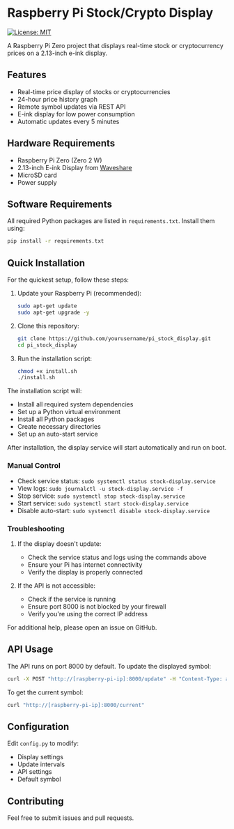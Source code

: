 # Raspberry Pi Stock/Crypto Display

[![License: MIT](https://img.shields.io/badge/License-MIT-yellow.svg)](https://opensource.org/licenses/MIT)

A Raspberry Pi Zero project that displays real-time stock or cryptocurrency prices on a 2.13-inch e-ink display.

## Features

- Real-time price display of stocks or cryptocurrencies
- 24-hour price history graph
- Remote symbol updates via REST API
- E-ink display for low power consumption
- Automatic updates every 5 minutes

## Hardware Requirements

- Raspberry Pi Zero (Zero 2 W)
- 2.13-inch E-ink Display from [Waveshare](https://www.waveshare.com/catalogsearch/result/?q=2.13)
- MicroSD card
- Power supply

## Software Requirements

All required Python packages are listed in `requirements.txt`. Install them using:

```bash
pip install -r requirements.txt
```

## Quick Installation

For the quickest setup, follow these steps:

1. Update your Raspberry Pi (recommended):
   ```bash
   sudo apt-get update
   sudo apt-get upgrade -y
   ```

2. Clone this repository:
   ```bash
   git clone https://github.com/yourusername/pi_stock_display.git
   cd pi_stock_display
   ```

3. Run the installation script:
   ```bash
   chmod +x install.sh
   ./install.sh
   ```

The installation script will:
- Install all required system dependencies
- Set up a Python virtual environment
- Install all Python packages
- Create necessary directories
- Set up an auto-start service

After installation, the display service will start automatically and run on boot.

### Manual Control

- Check service status: `sudo systemctl status stock-display.service`
- View logs: `sudo journalctl -u stock-display.service -f`
- Stop service: `sudo systemctl stop stock-display.service`
- Start service: `sudo systemctl start stock-display.service`
- Disable auto-start: `sudo systemctl disable stock-display.service`

### Troubleshooting

1. If the display doesn't update:
   - Check the service status and logs using the commands above
   - Ensure your Pi has internet connectivity
   - Verify the display is properly connected

2. If the API is not accessible:
   - Check if the service is running
   - Ensure port 8000 is not blocked by your firewall
   - Verify you're using the correct IP address

For additional help, please open an issue on GitHub.


## API Usage

The API runs on port 8000 by default. To update the displayed symbol:

```bash
curl -X POST "http://[raspberry-pi-ip]:8000/update" -H "Content-Type: application/json" -d '{"symbol": "AAPL"}'
```

To get the current symbol:

```bash
curl "http://[raspberry-pi-ip]:8000/current"
```

## Configuration

Edit `config.py` to modify:
- Display settings
- Update intervals
- API settings
- Default symbol

## Contributing

Feel free to submit issues and pull requests.
